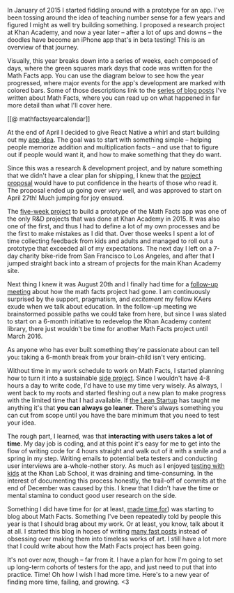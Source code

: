 In January of 2015 I started fiddling around with a prototype for an app. I've been tossing around the idea of teaching number sense for a few years and figured I might as well try building something. I proposed a research project at Khan Academy, and now a year later – after a lot of ups and downs – the doodles have become an iPhone app that's in beta testing! This is an overview of that journey.

Visually, this year breaks down into a series of weeks, each composed of days, where the green squares mark days that code was written for the Math Facts app. You can use the diagram below to see how the year progressed, where major events for the app's development are marked with colored bars. Some of those descriptions link to the [series of blog posts](/tag/math-facts) I've written about Math Facts, where you can read up on what happened in far more detail than what I'll cover here.

[[@ mathfactsyearcalendar]]

At the end of April I decided to give React Native a whirl and start building out my [app idea](/post/math-facts-part-1). The goal was to start with something simple – helping people memorize addition and multiplication facts – and use that to figure out if people would want it, and how to make something that they do want.

Since this was a research & development project, and by nature something that we didn't have a clear plan for shipping, I knew that the [project proposal](/post/math-facts-part-2) would have to put confidence in the hearts of those who read it. The proposal ended up going over *very* well, and was approved to start on April 27th! Much jumping for joy ensued.

The [five-week project](/post/math-facts-part-3) to build a prototype of the Math Facts app was one of the only R&D projects that was done at Khan Academy in 2015. It was also one of the first, and thus I had to define a lot of my own processes and be the first to make mistakes as I did that. Over those weeks I spent a lot of time collecting feedback from kids and adults and managed to roll out a prototype that exceeded all of my expectations. The next day I left on a 7-day charity bike-ride from San Francisco to Los Angeles, and after that I jumped straight back into a stream of projects for the main Khan Academy site.

Next thing I knew it was August 20th and I finally had time for a [follow-up meeting](/post/math-facts-part-4) about how the math facts project had gone. I am continuously surprised by the support, pragmatism, and *excitement* my fellow KAers exude when we talk about education. In the follow-up meeting we brainstormed possible paths we could take from here, but since I was slated to start on a 6-month initiative to redevelop the Khan Academy content library, there just wouldn't be time for another Math Facts project until March 2016.

As anyone who has ever built something they're passionate about can tell you: taking a 6-month break from your brain-child isn't very enticing.

Without time in my work schedule to work on Math Facts, I started planning how to turn it into a sustainable [side project](/post/math-facts-part-5). Since I wouldn't have 4-8 hours a day to write code, I'd have to use my time very wisely. As always, I went back to my roots and started fleshing out a new plan to make progress with the limited time that I had available. If [the Lean Startup](https://en.wikipedia.org/wiki/Lean_startup) has taught me anything it's that **you can always go leaner**. There's always something you can cut from scope until you have the bare minimum that you need to test your idea.

The rough part, I learned, was that **interacting with users takes a lot of time**. My day job is coding, and at this point it's easy for me to get into the flow of writing code for 4 hours straight and walk out of it with a smile and a spring in my step. Writing emails to potential beta testers and conducting user interviews are a-whole-nother story. As much as I enjoyed [testing with kids](/post/math-facts-part-6) at the Khan Lab School, it was draining and time-consuming. In the interest of documenting this process honestly, the trail-off of commits at the end of December was caused by this. I knew that I didn't have the time or mental stamina to conduct good user research on the side.

Something I did have time for (or at least, [made time for](/post/time-tracking-experiment-nov-2015)) was starting to blog about Math Facts. Something I've been repeatedly told by people this year is that I should brag about my work. Or at least, you know, talk about it at all. I started this blog in hopes of writing [many fast posts](/post/write-fast-fail-often) instead of obsessing over making them into timeless works of art. I still have a lot more that I could write about how the Math Facts project has been going.

It's not over now, though – far from it. I have a plan for how I'm going to set up long-term cohorts of testers for the app, and just need to put that into practice. Time! Oh how I wish I had more time. Here's to a new year of finding more time, failing, and growing. <3